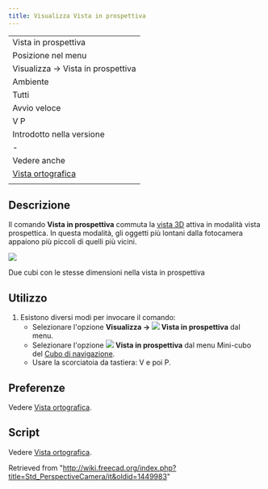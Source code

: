 ```yaml
---
title: Visualizza Vista in prospettiva
---
```


|                                                                             |
| --------------------------------------------------------------------------- |
| Vista in prospettiva                                                        |
| Posizione nel menu                                                          |
| Visualizza → Vista in prospettiva                                           |
| Ambiente                                                                    |
| Tutti                                                                       |
| Avvio veloce                                                                |
| V P                                                                         |
| Introdotto nella versione                                                   |
| -                                                                           |
| Vedere anche                                                                |
| [Vista ortografica](/Std_OrthographicCamera/it "Std OrthographicCamera/it") |
|                                                                             |

## Descrizione

Il comando **Vista in prospettiva** commuta la [vista 3D](/3D_view/it "3D view/it") attiva in modalità vista prospettica. In questa modalità, gli oggetti più lontani dalla fotocamera appaiono più piccoli di quelli più vicini.

![](/images/Std_PerspectiveCamera_example.svg)

Due cubi con le stesse dimensioni nella vista in prospettiva

## Utilizzo

1. Esistono diversi modi per invocare il comando:
   - Selezionare l'opzione **Visualizza → ![](/images/Std_PerspectiveCamera.svg) Vista in prospettiva** dal menu.
   - Selezionare l'opzione **![](/images/Std_PerspectiveCamera.svg) Vista in prospettiva** dal menu Mini-cubo del [Cubo di navigazione](/Navigation_Cube/it "Navigation Cube/it").
   - Usare la scorciatoia da tastiera: V e poi P.

## Preferenze

Vedere [Vista ortografica](/Std_OrthographicCamera/it#Preferenze "Std OrthographicCamera/it").

## Script

Vedere [Vista ortografica](/Std_OrthographicCamera/it#Script "Std OrthographicCamera/it").

Retrieved from "<http://wiki.freecad.org/index.php?title=Std_PerspectiveCamera/it&oldid=1449983>"
